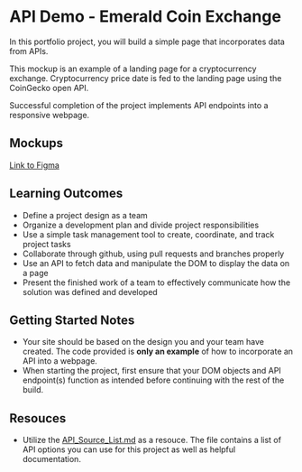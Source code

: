 # API Demo - Emerald Coin Exchange

In this portfolio project, you will build a simple page that incorporates data from APIs.

This mockup is an example of a landing page for a cryptocurrency exchange. Cryptocurrency price date is fed to the landing page using the CoinGecko open API. 

Successful completion of the project implements API endpoints into a responsive webpage. 

## Mockups

[Link to Figma](https://www.figma.com/file/7MQjI4WmteLM3UDJzsW6vm/Wireframe-%7C-Emerald-Coin-Exchange?node-id=0%3A1)

## Learning Outcomes
- Define a project design as a team
- Organize a development plan and divide project responsibilities
- Use a simple task management tool to create, coordinate, and track project tasks
- Collaborate through github, using pull requests and branches properly
- Use an API to fetch data and manipulate the DOM to display the data on a page
- Present the finished work of a team to effectively communicate how the solution was defined and developed

## Getting Started Notes

- Your site should be based on the design you and your team have created. The code provided is **only an example** of how to incorporate an API into a webpage. 
- When starting the project, first ensure that your DOM objects and API endpoint(s) function as intended before continuing with the rest of the build.

## Resouces
- Utilize the [API_Source_List.md](#) as a resouce. The file contains a list of API options you can use for this project as well as helpful documentation.

